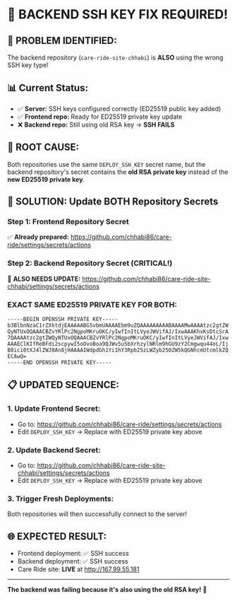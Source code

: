 # 🔧 BACKEND SSH KEY FIX REQUIRED!

## 🎯 **PROBLEM IDENTIFIED:**
The backend repository (`care-ride-site-chhabi`) is **ALSO** using the wrong SSH key type!

## 📊 **Current Status:**
- ✅ **Server:** SSH keys configured correctly (ED25519 public key added)
- ✅ **Frontend repo:** Ready for ED25519 private key update
- ❌ **Backend repo:** Still using old RSA key → **SSH FAILS**

## 🔑 **ROOT CAUSE:**
Both repositories use the same `DEPLOY_SSH_KEY` secret name, but the backend repository's secret contains the **old RSA private key** instead of the **new ED25519 private key**.

## 🚀 **SOLUTION: Update BOTH Repository Secrets**

### **Step 1: Frontend Repository Secret**
✅ **Already prepared:** https://github.com/chhabi86/care-ride/settings/secrets/actions

### **Step 2: Backend Repository Secret (CRITICAL!)**
🔧 **ALSO NEEDS UPDATE:** https://github.com/chhabi86/care-ride-site-chhabi/settings/secrets/actions

### **EXACT SAME ED25519 PRIVATE KEY FOR BOTH:**
```
-----BEGIN OPENSSH PRIVATE KEY-----
b3BlbnNzaC1rZXktdjEAAAAABG5vbmUAAAAEbm9uZQAAAAAAAAABAAAAMwAAAAtzc2gtZW
QyNTUxOQAAACBZvYRlPc2NgpoMKruOKC/yIwfInItLVyeJWVifAJ/IxwAAAKhxKsDtcSrA
7QAAAAtzc2gtZWQyNTUxOQAAACBZvYRlPc2NgpoMKruOKC/yIwfInItLVyeJWVifAJ/Ixw
AAAEClKIfReBFdi2scpywI5oOvoBoa9QJWv5u5bXrhzylNRlm9hGU9zY2Cmgwqu44oL/Ij
B8ici0tXJ4lZWJ8An8jHAAAAIWdpdGh1Yi1hY3Rpb25zLWZyb250ZW5kQGNhcmUtcmlkZQ
ECAwQ=
-----END OPENSSH PRIVATE KEY-----
```

## 📋 **UPDATED SEQUENCE:**

### **1. Update Frontend Secret:**
- Go to: https://github.com/chhabi86/care-ride/settings/secrets/actions
- Edit `DEPLOY_SSH_KEY` → Replace with ED25519 private key above

### **2. Update Backend Secret:**
- Go to: https://github.com/chhabi86/care-ride-site-chhabi/settings/secrets/actions  
- Edit `DEPLOY_SSH_KEY` → Replace with ED25519 private key above

### **3. Trigger Fresh Deployments:**
Both repositories will then successfully connect to the server!

## 🌐 **EXPECTED RESULT:**
- Frontend deployment: ✅ SSH success
- Backend deployment: ✅ SSH success  
- Care Ride site: **LIVE** at http://167.99.55.181

---
**The backend was failing because it's also using the old RSA key!** 🔑
